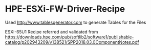 # HPE-ESXi-FW-Driver-Recipe
Used http://www.tablesgenerator.com to generate Tables for the Files

ESXI-65U1 Recipe referred and validated from https://downloads.hpe.com/pub/softlib2/software1/publishable-catalog/p202943209/v138521/SPP2018.03.0ComponentNotes.pdf
